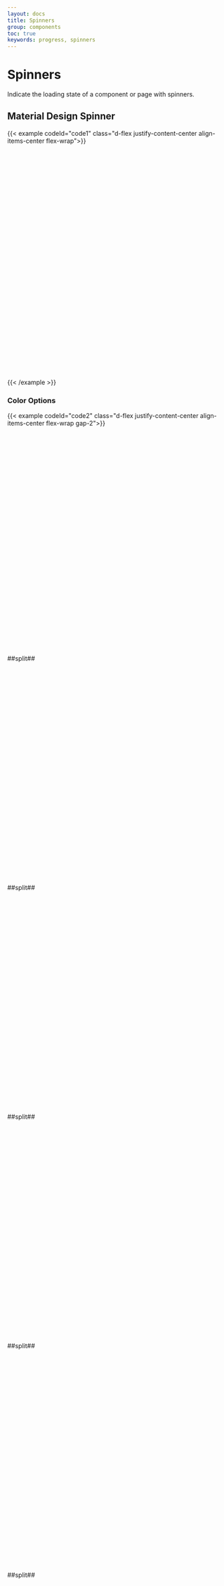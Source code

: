 ```yaml
---
layout: docs
title: Spinners
group: components
toc: true
keywords: progress, spinners
---
```


# Spinners

<p class="fs-4 ms-0 mb-4 text-secondary">Indicate the loading state of a component or page with spinners.</p>

## Material Design Spinner

{{< example codeId="code1" class="d-flex justify-content-center align-items-center flex-wrap">}}

<div class="spinner-material text-blue">
  <svg viewBox="25 25 50 50">
    <circle cx="50" cy="50" r="20" fill="none">
  </svg>
</div>

{{< /example >}}

### Color Options
{{< example codeId="code2" class="d-flex justify-content-center align-items-center flex-wrap gap-2">}}

<div class="spinner-material text-blue">
  <svg viewBox="25 25 50 50">
    <circle cx="50" cy="50" r="20" fill="none">
  </svg>
</div>
##split##
<div class="spinner-material text-gray">
  <svg viewBox="25 25 50 50">
    <circle cx="50" cy="50" r="20" fill="none">
  </svg>
</div>
##split##
<div class="spinner-material text-green">
  <svg viewBox="25 25 50 50">
    <circle cx="50" cy="50" r="20" fill="none">
  </svg>
</div>
##split##
<div class="spinner-material text-cyan">
  <svg viewBox="25 25 50 50">
    <circle cx="50" cy="50" r="20" fill="none">
  </svg>
</div>
##split##
<div class="spinner-material text-yellow">
  <svg viewBox="25 25 50 50">
    <circle cx="50" cy="50" r="20" fill="none">
  </svg>
</div>
##split##
<div class="spinner-material text-red">
  <svg viewBox="25 25 50 50">
    <circle cx="50" cy="50" r="20" fill="none">
  </svg>
</div>
##split##
<div class="spinner-material text-light">
  <svg viewBox="25 25 50 50">
    <circle cx="50" cy="50" r="20" fill="none">
  </svg>
</div>
##split##
<div class="spinner-material text-dark">
  <svg viewBox="25 25 50 50">
    <circle cx="50" cy="50" r="20" fill="none">
  </svg>
</div>
##split##
<div class="spinner-material text-indigo">
  <svg viewBox="25 25 50 50">
    <circle cx="50" cy="50" r="20" fill="none">
  </svg>
</div>
##split##
<div class="spinner-material text-purple">
  <svg viewBox="25 25 50 50">
    <circle cx="50" cy="50" r="20" fill="none">
  </svg>
</div>
##split##
<div class="spinner-material text-pink">
  <svg viewBox="25 25 50 50">
    <circle cx="50" cy="50" r="20" fill="none">
  </svg>
</div>
##split##
<div class="spinner-material text-orange">
  <svg viewBox="25 25 50 50">
    <circle cx="50" cy="50" r="20" fill="none">
  </svg>
</div>
##split##
<div class="spinner-material text-teal">
  <svg viewBox="25 25 50 50">
    <circle cx="50" cy="50" r="20" fill="none">
  </svg>
</div>

{{< /example >}}

### Rainbow Spinner 

{{< example codeId="code3" class="d-flex justify-content-center align-items-center flex-wrap">}}

<div class="spinner-material spinner-rainbow">
  <svg viewBox="25 25 50 50">
    <circle cx="50" cy="50" r="20" fill="none">
  </svg>
</div>

{{< /example >}}

### Small 
{{< example codeId="code4" class="d-flex justify-content-center align-items-center flex-wrap">}}

<div class="spinner-material spinner-material-sm spinner-blue">
  <svg viewBox="25 25 50 50">
    <circle cx="50" cy="50" r="20" fill="none">
  </svg>
</div>

{{< /example >}}

## Bootstrap Spinner
{{< example codeId="code5" class="d-flex justify-content-center align-items-center flex-wrap">}}

<div class="spinner-border text-blue"></div>

{{< /example >}}

### Color options
{{< example codeId="code6" class="d-flex justify-content-center align-items-center flex-wrap gap-2">}}

<div class="spinner-border text-blue"></div>
##split##
<div class="spinner-border text-gray"></div>
##split##
<div class="spinner-border text-green"></div>
##split##
<div class="spinner-border text-cyan"></div>
##split##
<div class="spinner-border text-yellow"></div>
##split##
<div class="spinner-border text-red"></div>
##split##
<div class="spinner-border text-light"></div>
##split##
<div class="spinner-border text-dark"></div>
##split##
<div class="spinner-border text-indigo"></div>
##split##
<div class="spinner-border text-purple"></div>
##split##
<div class="spinner-border text-pink"></div>
##split##
<div class="spinner-border text-orange"></div>
##split##
<div class="spinner-border text-teal"></div>

{{< /example >}}

## Bootstrap Spinner Grow
{{< example codeId="code7" class="d-flex justify-content-center align-items-center flex-wrap">}}

<div class="spinner-grow text-primary"></div>

{{< /example >}}

### Color options
{{< example codeId="code8" class="d-flex justify-content-center align-items-center flex-wrap gap-2">}}

<div class="spinner-grow text-blue"></div>
##split##
<div class="spinner-grow text-gray"></div>
##split##
<div class="spinner-grow text-green"></div>
##split##
<div class="spinner-grow text-cyan"></div>
##split##
<div class="spinner-grow text-yellow"></div>
##split##
<div class="spinner-grow text-red"></div>
##split##
<div class="spinner-grow text-light"></div>
##split##
<div class="spinner-grow text-dark"></div>
##split##
<div class="spinner-grow text-indigo"></div>
##split##
<div class="spinner-grow text-purple"></div>
##split##
<div class="spinner-grow text-pink"></div>
##split##
<div class="spinner-grow text-orange"></div>
##split##
<div class="spinner-grow text-teal"></div>

{{< /example >}}

### Small 
{{< example codeId="code9" class="d-flex justify-content-center align-items-center flex-wrap gap-2">}}

<div class="spinner-border spinner-border-sm"></div>
##split##
<div class="spinner-grow spinner-grow-sm"></div>

{{< /example >}}
